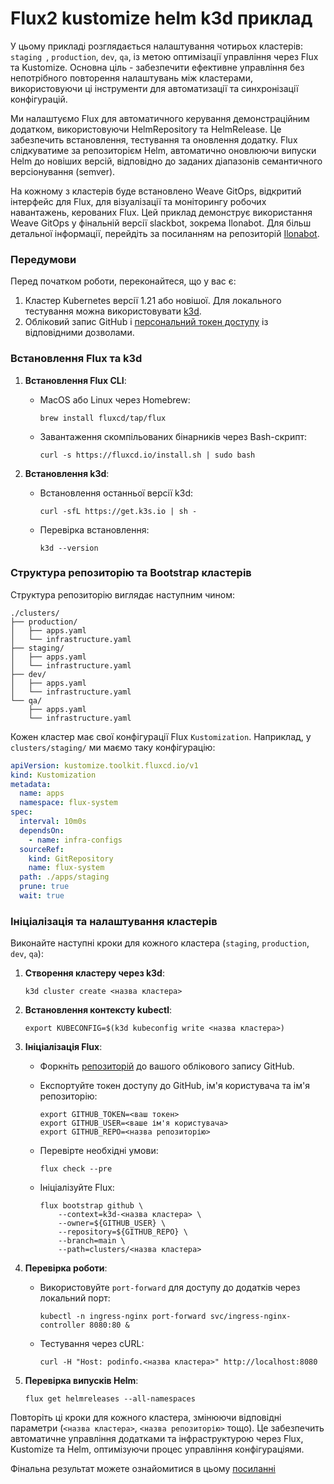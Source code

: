 # Flux2 kustomize helm k3d приклад


У цьому прикладі розглядається налаштування чотирьох кластерів: `staging `, `production`, `dev`, `qa`, із метою оптимізації управління через Flux та Kustomize. 
Основна ціль - забезпечити ефективне управління без непотрібного повторення налаштувань між кластерами, використовуючи ці інструменти для автоматизації та синхронізації конфігурацій.


Ми налаштуємо Flux для автоматичного керування демонстраційним додатком, використовуючи HelmRepository та HelmRelease. Це забезпечить встановлення, тестування та оновлення додатку. Flux слідкуватиме за репозиторієм Helm, автоматично оновлюючи випуски Helm до новіших версій, відповідно до заданих діапазонів семантичного версіонування (semver).

На кожному з кластерів буде встановлено Weave GitOps, відкритий інтерфейс для Flux, для візуалізації та моніторингу робочих навантажень, керованих Flux. Цей приклад демонструє використання Weave GitOps у фінальній версії slackbot, зокрема Ilonabot. Для більш детальної інформації, перейдіть за посиланням на репозиторій [Ilonabot](https://github.com/k3ilona/publisher-slack-bot). 


### Передумови
Перед початком роботи, переконайтеся, що у вас є:

1. Кластер Kubernetes версії 1.21 або новішої. Для локального тестування можна використовувати [k3d](https://k3d.io/stable/).
2. Обліковий запис GitHub і [персональний токен доступу](https://docs.github.com/en/authentication/keeping-your-account-and-data-secure/managing-your-personal-access-tokens) із відповідними дозволами.

### Встановлення Flux та k3d
1. **Встановлення Flux CLI**: 
   - MacOS або Linux через Homebrew:
     ```shell
     brew install fluxcd/tap/flux
     ```
   - Завантаження скомпільованих бінарників через Bash-скрипт:
     ```shell 
     curl -s https://fluxcd.io/install.sh | sudo bash
     ```

2. **Встановлення k3d**:
   - Встановлення останньої версії k3d:
     ```
     curl -sfL https://get.k3s.io | sh -
     ```
   - Перевірка встановлення:
     ```
     k3d --version
     ```

### Структура репозиторію та Bootstrap кластерів
Структура репозиторію виглядає наступним чином:
```
./clusters/
├── production/
│   ├── apps.yaml
│   └── infrastructure.yaml
├── staging/
│   ├── apps.yaml
│   └── infrastructure.yaml
├── dev/
│   ├── apps.yaml
│   └── infrastructure.yaml
└── qa/
    ├── apps.yaml
    └── infrastructure.yaml
```

Кожен кластер має свої конфігурації Flux `Kustomization`. Наприклад, у `clusters/staging/` ми маємо таку конфігурацію:
```yaml
apiVersion: kustomize.toolkit.fluxcd.io/v1
kind: Kustomization
metadata:
  name: apps
  namespace: flux-system
spec:
  interval: 10m0s
  dependsOn:
    - name: infra-configs
  sourceRef:
    kind: GitRepository
    name: flux-system
  path: ./apps/staging
  prune: true
  wait: true
```

### Ініціалізація та налаштування кластерів
Виконайте наступні кроки для кожного кластера (`staging`, `production`, `dev`, `qa`):

1. **Створення кластеру через k3d**:
   ```shell
   k3d cluster create <назва кластера>
   ```

2. **Встановлення контексту kubectl**:
   ```shell
   export KUBECONFIG=$(k3d kubeconfig write <назва кластера>) 
   ```

3. **Ініціалізація Flux**:
   - Форкніть [репозиторій](https://github.com/fluxcd/flux2-kustomize-helm-example) до вашого облікового запису GitHub.
   - Експортуйте токен доступу до GitHub, ім'я користувача та ім'я репозиторію:
   
     ```shell
     export GITHUB_TOKEN=<ваш токен>
     export GITHUB_USER=<ваше ім'я користувача>
     export GITHUB_REPO=<назва репозиторію>
     ```
   - Перевірте необхідні умови:
     ```
     flux check --pre
     ```
   - Ініціалізуйте Flux:
     ```shell
     flux bootstrap github \
         --context=k3d-<назва кластера> \
         --owner=${GITHUB_USER} \
         --repository=${GITHUB_REPO} \
         --branch=main \
         --path=clusters/<назва кластера>
     ```

4. **Перевірка роботи**:
   - Використовуйте `port-forward` для доступу до додатків через локальний порт:
     ```shell
     kubectl -n ingress-nginx port-forward svc/ingress-nginx-controller 8080:80 &
     ```
   - Тестування через cURL:
     ```shell
     curl -H "Host: podinfo.<назва кластера>" http://localhost:8080
     ```

5. **Перевірка випусків Helm**:
   ```shell
   flux get helmreleases --all-namespaces 
   ```

Повторіть ці кроки для кожного кластера, змінюючи відповідні параметри (`<назва кластера>`, `<назва репозиторію>` тощо). Це забезпечить автоматичне управління додатками та інфраструктурою через Flux, Kustomize та Helm, оптимізуючи процес управління конфігураціями.

Фінальна результат можете ознайомитися в цьому [посиланні](https://github.com/k3ilona/multicluster-example) 